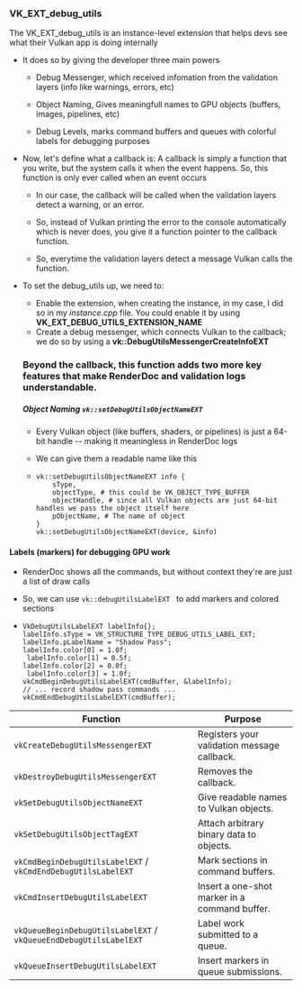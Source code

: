### VK_EXT_debug_utils

The VK_EXT_debug_utils is an instance-level extension that helps devs see what their Vulkan app is doing internally

* It does so by giving the developer three main powers
  
  * Debug Messenger, which received infomation from the validation layers (info like warnings, errors, etc)
  
  * Object Naming, Gives meaningfull names to GPU objects (buffers, images, pipelines, etc)
  
  * Debug Levels, marks command buffers and queues with colorful labels for debugging purposes

* Now, let's define what a callback is: A callback is simply a function that you write, but the system calls it when the event happens. So, this function is only ever called when an event occurs
  
  * In our case, the callback will be called when the validation layers detect a warning, or an error.
  
  * So, instead of Vulkan printing the error to the console automatically which is never does, you give it a function pointer to the callback function. 
  
  * So, everytime the validation layers detect a message Vulkan calls the function.

* To set the debug_utils up, we need to:
  
  * Enable the extension,  when creating the instance, in my case, I did so in my *instance.cpp* file. You could enable it by using **VK_EXT_DEBUG_UTILS_EXTENSION_NAME**
  * Create a debug messenger, which connects Vulkan to the callback; we do so by using a  **vk::DebugUtilsMessengerCreateInfoEXT**
  
  ### Beyond the callback, this function adds two more key features that make RenderDoc and validation logs understandable.
  
  ##### Object Naming `vk::setDebugUtilsObjectNameEXT`
  
  * Every Vulkan object (like buffers, shaders, or pipelines) is just a 64-bit handle -- making it meaningless in RenderDoc logs
  
  * We can give them a readable name like this 
  
  * ```
    vk::setDebugUtilsObjectNameEXT info {
        sType,
        objectType, # this could be VK_OBJECT_TYPE_BUFFER
        objectHandle, # since all Vulkan objects are just 64-bit handles we pass the object itself here
        pObjectName, # The name of object 
    }
    vk::setDebugUtilsObjectNameEXT(device, &info)
    ```

#### Labels (markers) for debugging GPU work

* RenderDoc shows all the commands, but without context they're are just a list of draw calls

* So, we can use `vk::debugUtilsLabelEXT ` to add markers and colored sections

* ```
  VkDebugUtilsLabelEXT labelInfo{};
  labelInfo.sType = VK_STRUCTURE_TYPE_DEBUG_UTILS_LABEL_EXT;
  labelInfo.pLabelName = "Shadow Pass";
  labelInfo.color[0] = 1.0f;
   labelInfo.color[1] = 0.5f; 
  labelInfo.color[2] = 0.0f;
   labelInfo.color[3] = 1.0f;
  vkCmdBeginDebugUtilsLabelEXT(cmdBuffer, &labelInfo);
  // ... record shadow pass commands ...
  vkCmdEndDebugUtilsLabelEXT(cmdBuffer);
  ```

| Function                                                          | Purpose                                       |
| ----------------------------------------------------------------- | --------------------------------------------- |
| `vkCreateDebugUtilsMessengerEXT`                                  | Registers your validation message callback.   |
| `vkDestroyDebugUtilsMessengerEXT`                                 | Removes the callback.                         |
| `vkSetDebugUtilsObjectNameEXT`                                    | Give readable names to Vulkan objects.        |
| `vkSetDebugUtilsObjectTagEXT`                                     | Attach arbitrary binary data to objects.      |
| `vkCmdBeginDebugUtilsLabelEXT` / `vkCmdEndDebugUtilsLabelEXT`     | Mark sections in command buffers.             |
| `vkCmdInsertDebugUtilsLabelEXT`                                   | Insert a one-shot marker in a command buffer. |
| `vkQueueBeginDebugUtilsLabelEXT` / `vkQueueEndDebugUtilsLabelEXT` | Label work submitted to a queue.              |
| `vkQueueInsertDebugUtilsLabelEXT`                                 | Insert markers in queue submissions.          |

